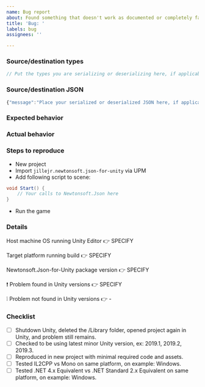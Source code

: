 ```yaml
---
name: Bug report
about: Found something that doesn't work as documented or completely fails.
title: 'Bug: '
labels: bug
assignees: ''

---
```


<!--

If you have questions about how to use Json.NET, please read the Json.NET documentation or ask on Stack Overflow.

https://www.newtonsoft.com/json/help
https://stackoverflow.com/questions/tagged/json.net

There are thousands of Json.NET questions on Stack Overflow with the json.net tag.

These GitHub issues are only for reporting bugs with the package itself.

-->

### Source/destination types

```csharp
// Put the types you are serializing or deserializing here, if applicable
```

### Source/destination JSON

```javascript
{"message":"Place your serialized or deserialized JSON here, if applicable"}
```

### Expected behavior

<!-- What did you expect to happen? -->

### Actual behavior

<!-- What happened instead? -->

### Steps to reproduce

- New project
- Import `jillejr.newtonsoft.json-for-unity` via UPM
- Add following script to scene:

```csharp
void Start() {
    // Your calls to Newtonsoft.Json here
}
```

- Run the game

### Details

<!-- Windows/Mac/Linux? What dialect and version? -->
Host machine OS running Unity Editor 👉 SPECIFY

<!-- Unity build target. Windows/Mac/Linux/Android/iOS/WebGL/et.al -->
Target platform running build 👉 SPECIFY

<!-- Found in manifest.json & Package Manager window. -->
Newtonsoft.Json-for-Unity package version 👉 SPECIFY

<!-- Version of Unity where bug is found. Specify multiple if applicable -->
❗️ Problem found in Unity versions 👉 SPECIFY

<!-- Version of Unity where bug cannot be reproduced. Specify multiple if applicable -->
❕ Problem not found in Unity versions 👉 -

### Checklist

<!--
Fill in with "x" between the brackets to confirm you've completed the task. Like so:
- [x] Completed task
-->

- [ ] Shutdown Unity, deleted the /Library folder, opened project again in Unity, and problem still remains.
- [ ] Checked to be using latest minor Unity version, ex: 2019.1, 2019.2, 2019.3.
- [ ] Reproduced in new project with minimal required code and assets.
- [ ] Tested IL2CPP vs Mono on same platform, on example: Windows.
- [ ] Tested .NET 4.x Equivalent vs .NET Standard 2.x Equivalent on same platform, on example: Windows.
